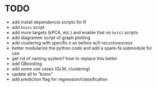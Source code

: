 # TODO

* add install dependencie scripts for R
* add `koios` script
* add more targets (kPCA, etc.) and enable that on `kois1` scripts
* add diagrammr script of graph plotting
* add clustering with specific `K` as before w/0 recursivencess
* better modularize the python code and add a spark-fa submodule for use
* get rid of naming system? how to replace this better
* add GBoosting
* add some use cases (GLM, clustering)
* update all to "koios"
* add prediction flag for regression/classification